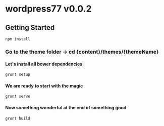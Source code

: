 # wordpress77 v0.0.2

## Getting Started

```shell
npm install 
```

### Go to the theme folder -> cd {content}/themes/{themeName}

#### Let's install all bower dependencies
```shell
grunt setup
```

#### We are ready to start with the magic
```shell
grunt serve
```

#### Now something wonderful at the end of something good 
```shell
grunt build
```
